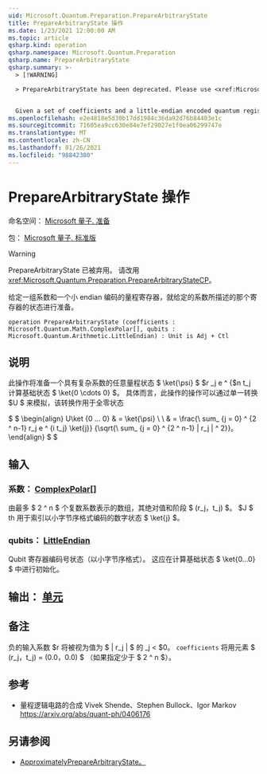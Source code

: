 ```yaml
---
uid: Microsoft.Quantum.Preparation.PrepareArbitraryState
title: PrepareArbitraryState 操作
ms.date: 1/23/2021 12:00:00 AM
ms.topic: article
qsharp.kind: operation
qsharp.namespace: Microsoft.Quantum.Preparation
qsharp.name: PrepareArbitraryState
qsharp.summary: >-
  > [!WARNING]

  > PrepareArbitraryState has been deprecated. Please use <xref:Microsoft.Quantum.Preparation.PrepareArbitraryStateCP> instead.


  Given a set of coefficients and a little-endian encoded quantum register, prepares an state on that register described by the given coefficients.
ms.openlocfilehash: e2e4818e5d30b17dd1984c36da92d76b84403e1c
ms.sourcegitcommit: 71605ea9cc630e84e7ef29027e1f0ea06299747e
ms.translationtype: MT
ms.contentlocale: zh-CN
ms.lasthandoff: 01/26/2021
ms.locfileid: "98842380"
---
```

# <a name="preparearbitrarystate-operation"></a>PrepareArbitraryState 操作

命名空间： [Microsoft 量子. 准备](xref:Microsoft.Quantum.Preparation)

包： [Microsoft 量子. 标准版](https://nuget.org/packages/Microsoft.Quantum.Standard)


> [!WARNING]
> PrepareArbitraryState 已被弃用。 请改用 <xref:Microsoft.Quantum.Preparation.PrepareArbitraryStateCP>。

给定一组系数和一个小 endian 编码的量程寄存器，就给定的系数所描述的那个寄存器的状态进行准备。

```qsharp
operation PrepareArbitraryState (coefficients : Microsoft.Quantum.Math.ComplexPolar[], qubits : Microsoft.Quantum.Arithmetic.LittleEndian) : Unit is Adj + Ctl
```


## <a name="description"></a>说明

此操作将准备一个具有复杂系数的任意量程状态 $ \ket{\psi} $ $r _j e ^ {$n t_j 计算基础状态 $ \ket{0 \cdots 0} $。
具体而言，此操作的操作可以通过单一转换 $U $ 来模拟，该转换作用于全零状态

$ $ \begin{align} U\ket {0 ... 0} & = \ket{\psi} \\ \\ & = \frac{\ sum_ {j = 0} ^ {2 ^ n-1} r_j e ^ {i t_j} \ket{j}} {\sqrt{\ sum_ {j = 0} ^ {2 ^ n-1} | r_j | ^ 2}}。
\end{align} $ $

## <a name="input"></a>输入

### <a name="coefficients--complexpolar"></a>系数： [ComplexPolar](xref:Microsoft.Quantum.Math.ComplexPolar)[]

由最多 $ 2 ^ n $ 个复数系数表示的数组，其绝对值和阶段 $ (r_j，t_j) $。 $J $ th 用于索引以小字节序格式编码的数字状态 $ \ket{j} $。


### <a name="qubits--littleendian"></a>qubits： [LittleEndian](xref:Microsoft.Quantum.Arithmetic.LittleEndian)

Qubit 寄存器编码号状态（以小字节序格式）。 这应在计算基础状态 $ \ket{0...0} $ 中进行初始化。



## <a name="output--unit"></a>输出： [单元](xref:microsoft.quantum.lang-ref.unit)



## <a name="remarks"></a>备注

负的输入系数 $r 将被视为值为 $ | r_j | $ 的 _j < $0。 `coefficients` 将用元素 $ (r_j，t_j) = (0.0，0.0) $ （如果指定少于 $ 2 ^ n $）。

## <a name="references"></a>参考

- 量程逻辑电路的合成 Vivek Shende、Stephen Bullock、Igor Markov https://arxiv.org/abs/quant-ph/0406176

## <a name="see-also"></a>另请参阅

- [ApproximatelyPrepareArbitraryState。](xref:Microsoft.Quantum.Preparation.ApproximatelyPrepareArbitraryState)
